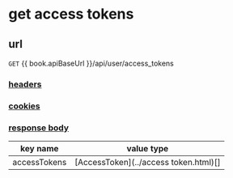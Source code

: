 # get access tokens

## url

`GET` {{ book.apiBaseUrl }}/api/user/access_tokens

### [headers](../request/headers.html)

### [cookies](../request/cookies.html)

### [response body](../response.html)

key name | value type
--- | ---
accessTokens | [AccessToken](../access token.html)[]
